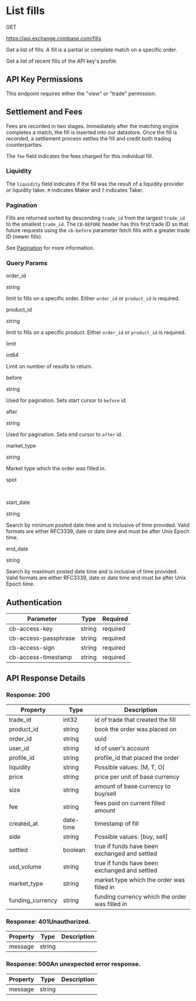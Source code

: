 
# List fills

GET

https://api.exchange.coinbase.com/fills

Get a list of fills. A fill is a partial or complete match on a specific order.

Get a list of recent fills of the API key's profile.

## API Key Permissions

This endpoint requires either the "view" or "trade" permission.

## Settlement and Fees

Fees are recorded in two stages. Immediately after the matching engine completes a match, the fill is inserted into our datastore. Once the fill is recorded, a settlement process settles the fill and credit both trading counterparties.

The `fee` field indicates the fees charged for this individual fill.

### Liquidity

The `liquidity` field indicates if the fill was the result of a liquidity provider or liquidity taker. `M` indicates Maker and `T` indicates Taker.

### Pagination

Fills are returned sorted by descending `trade_id` from the largest `trade_id` to the smallest `trade_id`. The `CB-BEFORE` header has this first trade ID so that future requests using the `cb-before` parameter fetch fills with a greater trade ID (newer fills).

See [Pagination](/exchange/docs/rest-pagination) for more information.

### Query Params

order\_id

string

limit to fills on a specific order. Either `order_id` or `product_id` is required.

product\_id

string

limit to fills on a specific product. Either `order_id` or `product_id` is required.

limit

int64

Limit on number of results to return.

before

string

Used for pagination. Sets start cursor to `before` id.

after

string

Used for pagination. Sets end cursor to `after` id.

market\_type

string

Market type which the order was filled in.

spot

​

start\_date

string

Search by minimum posted date time and is inclusive of time provided. Valid formats are either RFC3339, date or date time and must be after Unix Epoch time.

end\_date

string

Search by maximum posted date time and is inclusive of time provided. Valid formats are either RFC3339, date or date time and must be after Unix Epoch time.


## Authentication

| Parameter | Type | Required |
| --------- | ---- | -------- |
| cb-access-key | string | required |
| cb-access-passphrase | string | required |
| cb-access-sign | string | required |
| cb-access-timestamp | string | required |




## API Response Details

### Response: 200

| Property | Type | Description |
| -------- | ---- | ----------- |
| trade_id | int32 | id of trade that created the fill |
| product_id | string | book the order was placed on |
| order_id | string | uuid |
| user_id | string | id of user's account |
| profile_id | string | profile_id that placed the order |
| liquidity | string | Possible values: [M, T, O] |
| price | string | price per unit of base currency |
| size | string | amount of base currency to buy/sell |
| fee | string | fees paid on current filled amount |
| created_at | date-time | timestamp of fill |
| side | string | Possible values: [buy, sell] |
| settled | boolean | true if funds have been exchanged and settled |
| usd_volume | string | true if funds have been exchanged and settled |
| market_type | string | market type which the order was filled in |
| funding_currency | string | funding currency which the order was filled in |

### Response: 401Unauthorized.

| Property | Type | Description |
| -------- | ---- | ----------- |
| message | string |  |

### Response: 500An unexpected error response.

| Property | Type | Description |
| -------- | ---- | ----------- |
| message | string |  |



